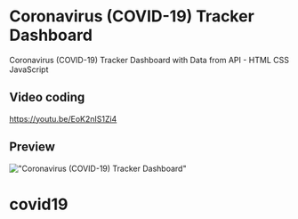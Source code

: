 # Coronavirus (COVID-19) Tracker Dashboard

Coronavirus (COVID-19) Tracker Dashboard with Data from API - HTML CSS JavaScript

## Video coding

https://youtu.be/EoK2nIS1Zi4

## Preview

!["Coronavirus (COVID-19) Tracker Dashboard"](https://user-images.githubusercontent.com/67447840/113251512-971b0680-92ec-11eb-96cc-b928a6521e53.png "Coronavirus (COVID-19) Tracker Dashboard")
# covid19
